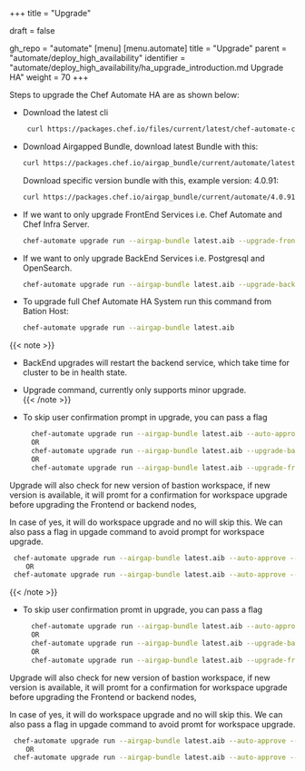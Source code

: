 +++
title = "Upgrade"

draft = false

gh_repo = "automate"
[menu]
  [menu.automate]
    title = "Upgrade"
    parent = "automate/deploy_high_availability"
    identifier = "automate/deploy_high_availability/ha_upgrade_introduction.md Upgrade HA"
    weight = 70
+++

Steps to upgrade the Chef Automate HA are as shown below:

-   Download the latest cli

    ```bash
     curl https://packages.chef.io/files/current/latest/chef-automate-cli/chef-automate_linux_amd64.zip | gunzip - > chef-automate && chmod +x chef-automate | cp -f chef-automate /usr/bin/chef-automate
    ```

-   Download Airgapped Bundle, download latest Bundle with this:

    ```bash
    curl https://packages.chef.io/airgap_bundle/current/automate/latest.aib -o latest.aib
    ```

    Download specific version bundle with this, example version: 4.0.91:

    ```bash
    curl https://packages.chef.io/airgap_bundle/current/automate/4.0.91.aib -o automate-4.0.91.aib
    ```

-   If we want to only upgrade FrontEnd Services i.e. Chef Automate and Chef Infra Server.

    ```bash
    chef-automate upgrade run --airgap-bundle latest.aib --upgrade-frontends
    ```

-   If we want to only upgrade BackEnd Services i.e. Postgresql and OpenSearch.

    ```bash
    chef-automate upgrade run --airgap-bundle latest.aib --upgrade-backends
    ```

-   To upgrade full Chef Automate HA System run this command from Bation Host:
    ```bash
    chef-automate upgrade run --airgap-bundle latest.aib
    ```

{{< note >}}

-   BackEnd upgrades will restart the backend service, which take time for cluster to be in health state.
-   Upgrade command, currently only supports minor upgrade.  
    {{< /note >}}

-   To skip user confirmation prompt in upgrade, you can pass a flag
    ```bash
      chef-automate upgrade run --airgap-bundle latest.aib --auto-approve
      OR
      chef-automate upgrade run --airgap-bundle latest.aib --upgrade-backends --auto-approve
      OR
      chef-automate upgrade run --airgap-bundle latest.aib --upgrade-frontends --auto-approve
    ```

Upgrade will also check for new version of bastion workspace, if new version is available, it will promt for a confirmation for workspace upgrade before upgrading the Frontend or backend nodes,

In case of yes, it will do workspace upgrade and no will skip this.
We can also pass a flag in upgade command to avoid prompt for workspace upgrade.

```bash
 chef-automate upgrade run --airgap-bundle latest.aib --auto-approve --workspace-upgrade yes
    OR
 chef-automate upgrade run --airgap-bundle latest.aib --auto-approve --workspace-upgrade no
```

{{< /note >}}

-   To skip user confirmation promt in upgrade, you can pass a flag
    ```bash
      chef-automate upgrade run --airgap-bundle latest.aib --auto-approve
      OR
      chef-automate upgrade run --airgap-bundle latest.aib --upgrade-backends --auto-approve
      OR
      chef-automate upgrade run --airgap-bundle latest.aib --upgrade-frontends --auto-approve
    ```

Upgrade will also check for new version of bastion workspace, if new version is available, it will promt for a confirmation for workspace upgrade before upgrading the Frontend or backend nodes,

In case of yes, it will do workspace upgrade and no will skip this.
We can also pass a flag in upgade command to avoid promt for workspace upgrade.

```bash
 chef-automate upgrade run --airgap-bundle latest.aib --auto-approve --workspace-upgrade yes
    OR
 chef-automate upgrade run --airgap-bundle latest.aib --auto-approve --workspace-upgrade no
```
